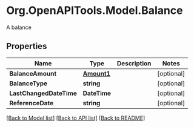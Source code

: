 # Org.OpenAPITools.Model.Balance
A balance 

## Properties

Name | Type | Description | Notes
------------ | ------------- | ------------- | -------------
**BalanceAmount** | [**Amount1**](Amount1.md) |  | [optional] 
**BalanceType** | **string** |  | [optional] 
**LastChangedDateTime** | **DateTime** |  | [optional] 
**ReferenceDate** | **string** |  | [optional] 

[[Back to Model list]](../README.md#documentation-for-models) [[Back to API list]](../README.md#documentation-for-api-endpoints) [[Back to README]](../README.md)

